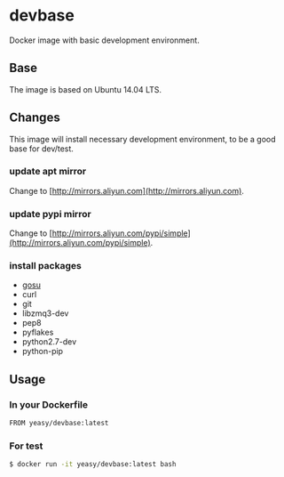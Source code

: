 # devbase
Docker image with basic development environment.

## Base
The image is based on Ubuntu 14.04 LTS.

## Changes
This image will install necessary development environment, to be a good base for dev/test.

### update apt mirror
Change to [http://mirrors.aliyun.com](http://mirrors.aliyun.com).

### update pypi mirror
Change to [http://mirrors.aliyun.com/pypi/simple](http://mirrors.aliyun.com/pypi/simple).

### install packages
* [gosu](https://github.com/tianon/gosu)
* curl
* git
* libzmq3-dev
* pep8
* pyflakes
* python2.7-dev
* python-pip


## Usage

### In your Dockerfile
```sh
FROM yeasy/devbase:latest

```

### For test
```sh
$ docker run -it yeasy/devbase:latest bash
```
